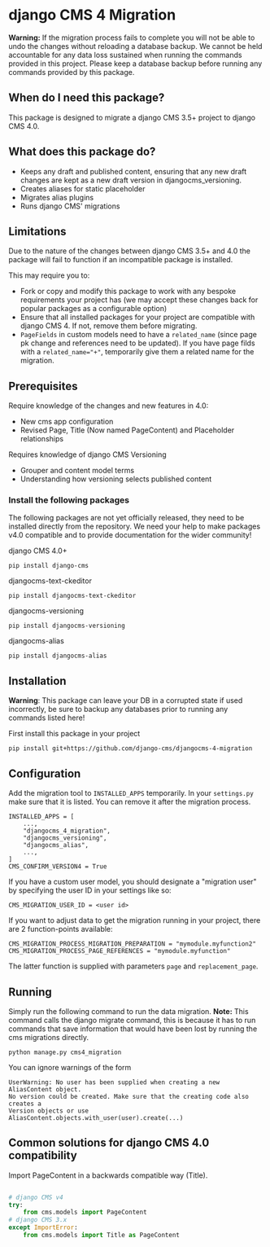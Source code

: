 # django CMS 4 Migration

**Warning:** If the migration process fails to complete you will not be able to undo the changes without reloading a database backup. We cannot be held accountable for any data loss sustained when running the commands provided in this project. Please keep a database backup before running any commands provided by this package.

## When do I need this package?
This package is designed to migrate a django CMS 3.5+ project to django CMS 4.0.

## What does this package do?
- Keeps any draft and published content, ensuring that any new draft changes are kept as a new draft version in djangocms_versioning.
- Creates aliases for static placeholder
- Migrates alias plugins
- Runs django CMS' migrations

## Limitations
Due to the nature of the changes between django CMS 3.5+ and 4.0 the package will fail to function if an incompatible package is installed.

This may require you to:
 - Fork or copy and modify this package to work with any bespoke requirements your project has (we may accept these changes back for popular packages as a configurable option)
 - Ensure that all installed packages for your project are compatible with django CMS 4. If not, remove them before migrating.
 - `PageFields` in custom models need to have a `related_name` (since page pk change and references need to be updated). If you have page filds with a `related_name="+"`, temporarily give them a related name for the migration.

## Prerequisites
Require knowledge of the changes and new features in 4.0:
- New cms app configuration
- Revised Page, Title (Now named PageContent) and Placeholder relationships

Requires knowledge of django CMS Versioning
- Grouper and content model terms
- Understanding how versioning selects published content

### Install the following packages
The following packages are not yet officially released, they need to be installed directly from the repository. We need your help to make packages v4.0 compatible and to provide documentation for the wider community!

django CMS 4.0+
```
pip install django-cms
```

djangocms-text-ckeditor
```
pip install djangocms-text-ckeditor
```

djangocms-versioning
```
pip install djangocms-versioning
```

djangocms-alias
```
pip install djangocms-alias
```

## Installation
**Warning**: This package can leave your DB in a corrupted state if used incorrectly, be sure to backup any databases prior to running any commands listed here!

First install this package in your project
```
pip install git+https://github.com/django-cms/djangocms-4-migration
```

## Configuration

Add the migration tool to `INSTALLED_APPS` temporarily. In your `settings.py` make sure that it is listed. You can remove it after the migration process.
```
INSTALLED_APPS = [
    ...,
    "djangocms_4_migration",
    "djangocms_versioning",
    "djangocms_alias",
    ...,
]
CMS_CONFIRM_VERSION4 = True
```

If you have a custom user model, you should designate a "migration user" by specifying the user ID in your settings like so:

```
CMS_MIGRATION_USER_ID = <user id>
```

If you want to adjust data to get the migration running in your project, there are 2 function-points available:

```
CMS_MIGRATION_PROCESS_MIGRATION_PREPARATION = "mymodule.myfunction2"
CMS_MIGRATION_PROCESS_PAGE_REFERENCES = "mymodule.myfunction"
```

The latter function is supplied with parameters `page` and `replacement_page`.

## Running
Simply run the following command to run the data migration.
**Note:** This command calls the django migrate command, this is because it has to run commands that save information that would have been lost by running the cms migrations directly.
```
python manage.py cms4_migration
```

You can ignore warnings of the form
```
UserWarning: No user has been supplied when creating a new AliasContent object.
No version could be created. Make sure that the creating code also creates a
Version objects or use AliasContent.objects.with_user(user).create(...)
```

## Common solutions for django CMS 4.0 compatibility

Import PageContent in a backwards compatible way (Title).
```python

# django CMS v4
try:
    from cms.models import PageContent
# django CMS 3.x
except ImportError:
    from cms.models import Title as PageContent
```
